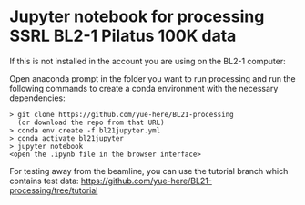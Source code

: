 # Jupyter notebook for processing SSRL BL2-1 Pilatus 100K data
If this is not installed in the account you are using on the BL2-1 computer:

Open anaconda prompt in the folder you want to run processing and run the following commands to create a conda environment with the necessary dependencies:
```
> git clone https://github.com/yue-here/BL21-processing
  (or download the repo from that URL)
> conda env create -f bl21jupyter.yml
> conda activate bl21jupyter
> jupyter notebook
<open the .ipynb file in the browser interface>
```

For testing away from the beamline, you can use the tutorial branch which contains test data:
https://github.com/yue-here/BL21-processing/tree/tutorial

